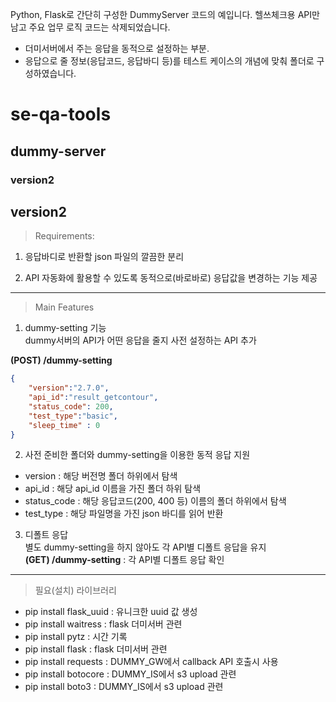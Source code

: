 Python, Flask로 간단히 구성한 DummyServer 코드의 예입니다. 
헬쓰체크용 API만 남고 주요 업무 로직 코드는 삭제되었습니다.

- 더미서버에서 주는 응답을 동적으로 설정하는 부분. 
- 응답으로 줄 정보(응답코드, 응답바디 등)를 테스트 케이스의 개념에 맞춰 폴더로 구성하였습니다. 

 

# se-qa-tools
## dummy-server
### version2
version2
------------------------------
> Requirements:   

1) 응답바디로 반환할 json 파일의 깔끔한 분리    

2) API 자동화에 활용할 수 있도록 동적으로(바로바로) 응답값을 변경하는 기능 제공   


------------------------------
> Main Features   

1) dummy-setting 기능   
dummy서버의 API가 어떤 응답을 줄지 사전 설정하는 API 추가   

**(POST) /dummy-setting**   

``` json
{
    "version":"2.7.0", 
    "api_id":"result_getcontour",
    "status_code": 200, 
    "test_type":"basic",
    "sleep_time" : 0
}
```

2) 사전 준비한 폴더와 dummy-setting을 이용한 동적 응답 지원      
 - version : 해당 버전명 폴더 하위에서 탐색      
 - api_id : 해당 api_id 이름을 가진 폴더 하위 탐색    
 - status_code : 해당 응답코드(200, 400 등) 이름의 폴더 하위에서 탐색   
 - test_type : 해당 파일명을 가진 json 바디를 읽어 반환    

3) 디폴트 응답   
별도 dummy-setting을 하지 않아도 각 API별 디폴트 응답을 유지   
**(GET) /dummy-setting** : 각 API별 디폴트 응답 확인    


------------------------------   
> 필요(설치) 라이브러리   

- pip install flask_uuid : 유니크한 uuid 값 생성   
- pip install waitress : flask 더미서버 관련   
- pip install pytz : 시간 기록   
- pip install flask : flask 더미서버 관련   
- pip install requests : DUMMY_GW에서 callback API 호출시 사용   
- pip install botocore : DUMMY_IS에서 s3 upload 관련   
- pip install boto3 : DUMMY_IS에서 s3 upload 관련   



